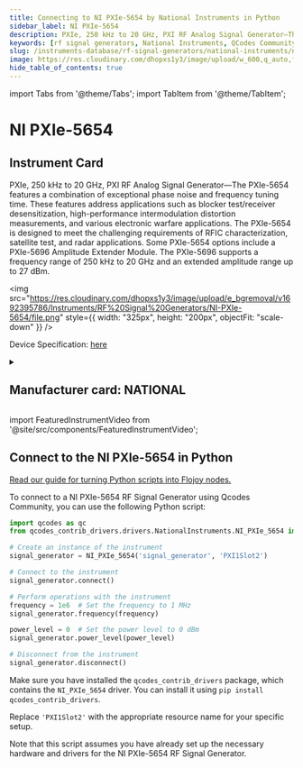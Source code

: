 ```yaml
---
title: Connecting to NI PXIe-5654 by National Instruments in Python
sidebar_label: NI PXIe-5654
description: PXIe, 250 kHz to 20 GHz, PXI RF Analog Signal Generator—The PXIe-5654 features a combination of exceptional phase noise and frequency tuning time. These features address applications such as blocker test/receiver desensitization, high-performance intermodulation distortion measurements, and various electronic warfare applications. The PXIe-5654 is designed to meet the challenging requirements of RFIC characterization, satellite test, and radar applications. Some PXIe-5654 options include a PXIe-5696 Amplitude Extender Module. The PXIe-5696 supports a frequency range of 250 kHz to 20 GHz and an extended amplitude range up to 27 dBm.
keywords: [rf signal generators, National Instruments, QCodes Community]
slug: /instruments-database/rf-signal-generators/national-instruments/ni-pxie-5654
image: https://res.cloudinary.com/dhopxs1y3/image/upload/w_600,q_auto,f_auto/e_bgremoval/v1692395786/Instruments/RF%20Signal%20Generators/NI-PXIe-5654/file.jpg
hide_table_of_contents: true
---
```


import Tabs from '@theme/Tabs';
import TabItem from '@theme/TabItem';

# NI PXIe-5654

## Instrument Card

<div className="flex">

<div>

PXIe, 250 kHz to 20 GHz, PXI RF Analog Signal Generator—The PXIe-5654 features a combination of exceptional phase noise and frequency tuning time. These features address applications such as blocker test/receiver desensitization, high-performance intermodulation distortion measurements, and various electronic warfare applications. The PXIe-5654 is designed to meet the challenging requirements of RFIC characterization, satellite test, and radar applications. Some PXIe-5654 options include a PXIe-5696 Amplitude Extender Module. The PXIe-5696 supports a frequency range of 250 kHz to 20 GHz and an extended amplitude range up to 27 dBm.

</div>

<img src="https://res.cloudinary.com/dhopxs1y3/image/upload/e_bgremoval/v1692395786/Instruments/RF%20Signal%20Generators/NI-PXIe-5654/file.png" style={{ width: "325px", height: "200px", objectFit: "scale-down" }} />

</div>

<div className="flex text-center">

<p>Device Specification: <a target="\_blank" href="/instruments-database/all-instruments/">here</a></p>

</div>

<details style={{ marginTop: "15px"}}>
<summary><h2>Manufacturer card: NATIONAL</h2></summary>

<img src="https://res.cloudinary.com/dhopxs1y3/image/upload/v1692806169/Instruments/Vendor%20Logos/National_Instruments.png" style={{ width: "100%", height: "170px",objectFit: "scale-down" }} />

A producer of automated test equipment and virtual instrumentation software. Common applications include data acquisition, instrument control and machine vision.

<ul>
  <li>Headquarters: Austin, Texas, USA</li>
  <li>Yearly Revenue (millions, USD): 1657.0</li>
  <li>Vendor Website: <a href="https://www.ni.com/en-ca.html">here</a></li>
</ul>
</details>

import FeaturedInstrumentVideo from '@site/src/components/FeaturedInstrumentVideo';

<FeaturedInstrumentVideo category='RF_SIGNAL_GENERATORS' manufacturer='NATIONAL'></FeaturedInstrumentVideo>


## Connect to the NI PXIe-5654 in Python

[Read our guide for turning Python scripts into Flojoy nodes.](https://docs.flojoy.ai/custom-nodes/creating-custom-node/)
<Tabs>

<TabItem value="Flojoy" label="Flojoy" className="flojoy-instrument-tabs">

<NodeCardCollection category='RF_SIGNAL_GENERATORS' manufacturer='NATIONAL'></NodeCardCollection>

</TabItem>
<TabItem value="QCodes Community" label="QCodes Community">

To connect to a NI PXIe-5654 RF Signal Generator using Qcodes Community, you can use the following Python script:

```python
import qcodes as qc
from qcodes_contrib_drivers.drivers.NationalInstruments.NI_PXIe_5654 import NI_PXIe_5654

# Create an instance of the instrument
signal_generator = NI_PXIe_5654('signal_generator', 'PXI1Slot2')

# Connect to the instrument
signal_generator.connect()

# Perform operations with the instrument
frequency = 1e6  # Set the frequency to 1 MHz
signal_generator.frequency(frequency)

power_level = 0  # Set the power level to 0 dBm
signal_generator.power_level(power_level)

# Disconnect from the instrument
signal_generator.disconnect()
```

Make sure you have installed the `qcodes_contrib_drivers` package, which contains the `NI_PXIe_5654` driver. You can install it using `pip install qcodes_contrib_drivers`.

Replace `'PXI1Slot2'` with the appropriate resource name for your specific setup.

Note that this script assumes you have already set up the necessary hardware and drivers for the NI PXIe-5654 RF Signal Generator.

</TabItem>
</Tabs>
